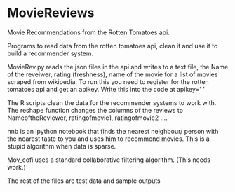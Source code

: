 MovieReviews
============

Movie Recommendations from the Rotten Tomatoes api.

Programs to read data from the rotten tomatoes api, clean it and use it to build a recommender system.

MovieRev.py reads the json files in the api and writes to a text file, the Name of the reveiwer, rating (freshness), name of the movie for 
a list of movies scraped from wikipedia. To run this you need to register for the rotten tomatoes api and get an apikey. Write this into the code at apikey=' '

The R scripts clean the data for the recommender systems to work with. The reshape function changes the columns of the reviews to NameoftheReviewer, ratingofmovie1, ratingofmovie2 ....

nnb is an ipython notebook that finds the nearest neighbour/ person with the nearest taste to you and uses him to recommend movies. This is a stupid algorithm when data is sparse.

Mov_cofi uses a standard collaborative filtering algorithm. (This needs work.)

The rest of the files are test data and sample outputs



